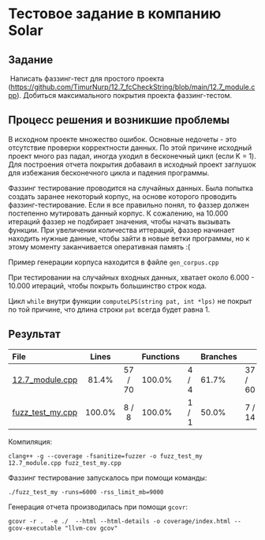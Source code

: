 # Тестовое задание в компанию Solar

## Задание

​	Написать фаззинг-тест для простого проекта (https://github.com/TimurNurp/12.7_fcCheckString/blob/main/12.7_module.cpp). Добиться максимального покрытия проекта фаззинг-тестом.



## Процесс решения и возникшие проблемы

В исходном проекте множество ошибок. Основные недочеты - это отсутствие проверки корректности данных. По этой причине исходный проект много раз падал, иногда уходил в бесконечный цикл (если K = 1). Для построения отчета покрытия добаваил в исходный проект заглушок для избежания бесконечного цикла и падения программы. 

Фаззинг тестирование проводится на случайных данных. Была попытка создать заранее некоторый корпус, на основе которого проводить фаззинг-тестирование. Если я все правильно понял, то фаззер должен постепенно мутировать данный корпус. К сожалению, на 10.000 итераций фаззер не подбирает значения, чтобы начать вызывать функции. При увеличении количества иттераций, фаззер начинает находить нужные данные, чтобы зайти в новые ветки программы, но к этому моменту заканчивается оперативная память :(

Пример генерации корпуса находится в файле `gen_corpus.cpp`

При тестировании на случайных входных данных, хватает около 6.000 - 10.000 итераций, чтобы покрыть большинство строк кода. 

Цикл `while` внутри функции `computeLPS(string pat, int *lps)` не покрыт по той причине, что длина строки `pat` всегда будет равна 1.  



## Результат

| File                                                         | Lines  |         | Functions |       | Branches |         |
| :----------------------------------------------------------- | :----: | :-----: | --------- | ----- | -------- | ------- |
| [12.7_module.cpp](index.12.7_module.cpp.a5050bb82069768480648d1978d91660.html) | 81.4%  | 57 / 70 | 100.0%    | 4 / 4 | 61.7%    | 37 / 60 |
| [fuzz_test_my.cpp](index.fuzz_test_my.cpp.60fee935a3dc3684181a727fafb046e5.html) | 100.0% |  8 / 8  | 100.0%    | 1 / 1 | 50.0%    | 7 / 14  |

Компиляция:

`clang++ -g --coverage -fsanitize=fuzzer -o fuzz_test_my 12.7_module.cpp fuzz_test_my.cpp`

Фаззинг тестирование запускалось при помощи команды:

`./fuzz_test_my -runs=6000 -rss_limit_mb=9000 `

Генерация отчета производилась при помощи `gcovr`:

`gcovr -r .  -e ./  --html --html-details -o coverage/index.html --gcov-executable "llvm-cov gcov"`







